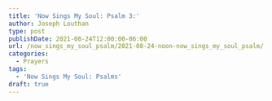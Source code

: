 ```yaml
---
title: 'Now Sings My Soul: Psalm 3:'
author: Joseph Louthan
type: post
publishDate: 2021-08-24T12:00:00-06:00
url: /now_sings_my_soul_psalm/2021-08-24-noon-now_sings_my_soul_psalm/
categories:
  - Prayers
tags:
  - 'Now Sings My Soul: Psalms'
draft: true
---
```

<pre>
<div style="font-variant: small-caps;">

</div>

</pre>
